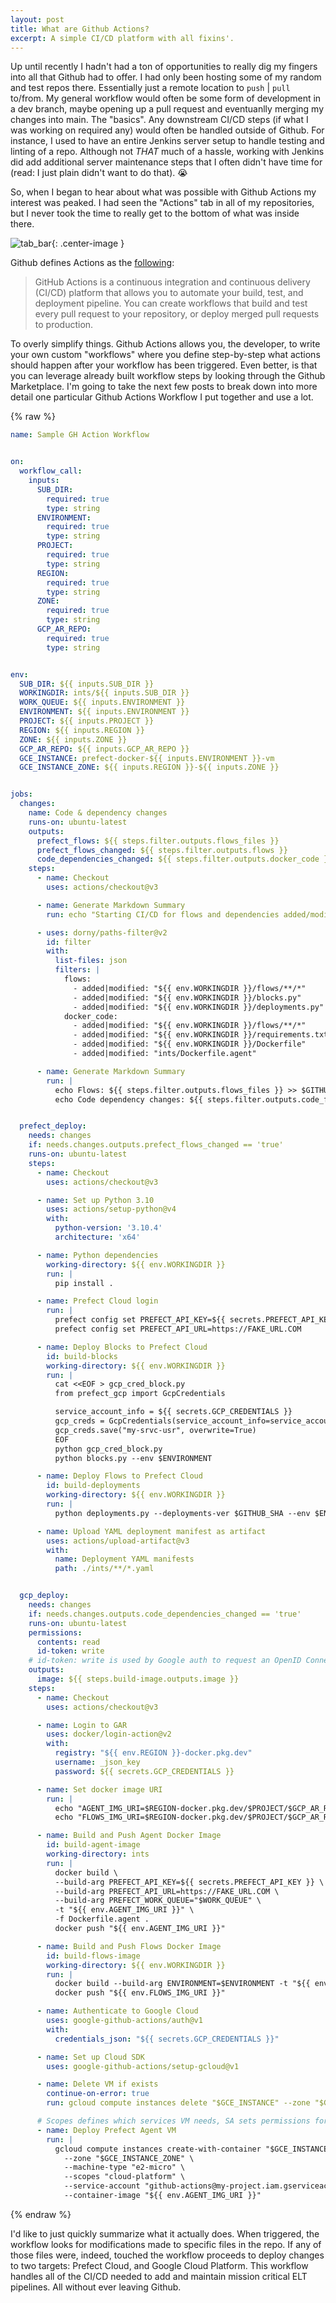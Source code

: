 ```yaml
---
layout: post
title: What are Github Actions?
excerpt: A simple CI/CD platform with all fixins'.
---
```


Up until recently I hadn't had a ton of opportunities to really dig my fingers into all that Github had to offer. I had
only been hosting some of my random and test repos there. Essentially just a remote location to `push` | `pull` to/from.
My general workflow would often be some form of development in a dev branch, maybe opening up a pull request and eventuanlly merging my changes into main.
The "basics". Any downstream CI/CD steps (if what I was working on required any) would often be handled outside of Github. For instance,
I used to have an entire Jenkins server setup to handle testing and linting of a repo. Although not *THAT* much of a hassle,
working with Jenkins did add additional server maintenance steps that I often didn't have time for (read: I just plain didn't want to do that). 😭

So, when I began to hear about what was possible with Github Actions my interest was peaked. I had seen the "Actions" tab in all of my repositories,
but I never took the time to really get to the bottom of what was inside there.

![tab_bar]({{site.url}}/public/gh_actions/tabbar.png){: .center-image }

Github defines Actions as the [following](https://docs.github.com/en/actions/learn-github-actions/understanding-github-actions):

> GitHub Actions is a continuous integration and continuous delivery (CI/CD) platform that allows you to automate your build, test, and deployment pipeline. You can create workflows that build and test every pull request to your repository, or deploy merged pull requests to production.

To overly simplify things. Github Actions allows you, the developer, to write your own custom "workflows" where you define step-by-step what actions should
happen after your workflow has been triggered. Even better, is that you can leverage already built workflow steps by looking through the
Github Marketplace. I'm going to take the next few posts to break down into more detail one particular Github Actions Workflow I put together and use a lot.

{% raw %}
```yaml
name: Sample GH Action Workflow


on:
  workflow_call:
    inputs:
      SUB_DIR:
        required: true
        type: string
      ENVIRONMENT:
        required: true
        type: string
      PROJECT:
        required: true
        type: string
      REGION:
        required: true
        type: string
      ZONE:
        required: true
        type: string
      GCP_AR_REPO:
        required: true
        type: string


env:
  SUB_DIR: ${{ inputs.SUB_DIR }}
  WORKINGDIR: ints/${{ inputs.SUB_DIR }}
  WORK_QUEUE: ${{ inputs.ENVIRONMENT }}
  ENVIRONMENT: ${{ inputs.ENVIRONMENT }}
  PROJECT: ${{ inputs.PROJECT }}
  REGION: ${{ inputs.REGION }}
  ZONE: ${{ inputs.ZONE }}
  GCP_AR_REPO: ${{ inputs.GCP_AR_REPO }}
  GCE_INSTANCE: prefect-docker-${{ inputs.ENVIRONMENT }}-vm
  GCE_INSTANCE_ZONE: ${{ inputs.REGION }}-${{ inputs.ZONE }}


jobs:
  changes:
    name: Code & dependency changes
    runs-on: ubuntu-latest
    outputs:
      prefect_flows: ${{ steps.filter.outputs.flows_files }}
      prefect_flows_changed: ${{ steps.filter.outputs.flows }}
      code_dependencies_changed: ${{ steps.filter.outputs.docker_code }}
    steps:
      - name: Checkout
        uses: actions/checkout@v3

      - name: Generate Markdown Summary
        run: echo "Starting CI/CD for flows and dependencies added/modified with commit $GITHUB_SHA" >> $GITHUB_STEP_SUMMARY

      - uses: dorny/paths-filter@v2
        id: filter
        with:
          list-files: json
          filters: |
            flows:
              - added|modified: "${{ env.WORKINGDIR }}/flows/**/*"
              - added|modified: "${{ env.WORKINGDIR }}/blocks.py"
              - added|modified: "${{ env.WORKINGDIR }}/deployments.py"
            docker_code:
              - added|modified: "${{ env.WORKINGDIR }}/flows/**/*"
              - added|modified: "${{ env.WORKINGDIR }}/requirements.txt"
              - added|modified: "${{ env.WORKINGDIR }}/Dockerfile"
              - added|modified: "ints/Dockerfile.agent"

      - name: Generate Markdown Summary
        run: |
          echo Flows: ${{ steps.filter.outputs.flows_files }} >> $GITHUB_STEP_SUMMARY
          echo Code dependency changes: ${{ steps.filter.outputs.code_files }} >> $GITHUB_STEP_SUMMARY


  prefect_deploy:
    needs: changes
    if: needs.changes.outputs.prefect_flows_changed == 'true'
    runs-on: ubuntu-latest
    steps:
      - name: Checkout
        uses: actions/checkout@v3

      - name: Set up Python 3.10
        uses: actions/setup-python@v4
        with:
          python-version: '3.10.4'
          architecture: 'x64'

      - name: Python dependencies
        working-directory: ${{ env.WORKINGDIR }}
        run: |
          pip install .

      - name: Prefect Cloud login
        run: |
          prefect config set PREFECT_API_KEY=${{ secrets.PREFECT_API_KEY }}
          prefect config set PREFECT_API_URL=https://FAKE_URL.COM

      - name: Deploy Blocks to Prefect Cloud
        id: build-blocks
        working-directory: ${{ env.WORKINGDIR }}
        run: |
          cat <<EOF > gcp_cred_block.py
          from prefect_gcp import GcpCredentials

          service_account_info = ${{ secrets.GCP_CREDENTIALS }}
          gcp_creds = GcpCredentials(service_account_info=service_account_info)
          gcp_creds.save("my-srvc-usr", overwrite=True)
          EOF
          python gcp_cred_block.py
          python blocks.py --env $ENVIRONMENT

      - name: Deploy Flows to Prefect Cloud
        id: build-deployments
        working-directory: ${{ env.WORKINGDIR }}
        run: |
          python deployments.py --deployments-ver $GITHUB_SHA --env $ENVIRONMENT

      - name: Upload YAML deployment manifest as artifact
        uses: actions/upload-artifact@v3
        with:
          name: Deployment YAML manifests
          path: ./ints/**/*.yaml


  gcp_deploy:
    needs: changes
    if: needs.changes.outputs.code_dependencies_changed == 'true'
    runs-on: ubuntu-latest
    permissions:
      contents: read
      id-token: write
    # id-token: write is used by Google auth to request an OpenID Connect JWT Token https://docs.github.com/en/actions/deployment/security-hardening-your-deployments/about-security-hardening-with-openid-connect#adding-permissions-settings
    outputs:
      image: ${{ steps.build-image.outputs.image }}
    steps:
      - name: Checkout
        uses: actions/checkout@v3

      - name: Login to GAR
        uses: docker/login-action@v2
        with:
          registry: "${{ env.REGION }}-docker.pkg.dev"
          username: _json_key
          password: ${{ secrets.GCP_CREDENTIALS }}

      - name: Set docker image URI
        run: |
          echo "AGENT_IMG_URI=$REGION-docker.pkg.dev/$PROJECT/$GCP_AR_REPO/my-project-prefect-agent-$ENVIRONMENT:latest" >> $GITHUB_ENV
          echo "FLOWS_IMG_URI=$REGION-docker.pkg.dev/$PROJECT/$GCP_AR_REPO/$SUB_DIR-flows-$ENVIRONMENT:latest" >> $GITHUB_ENV

      - name: Build and Push Agent Docker Image
        id: build-agent-image
        working-directory: ints
        run: |
          docker build \
          --build-arg PREFECT_API_KEY=${{ secrets.PREFECT_API_KEY }} \
          --build-arg PREFECT_API_URL=https://FAKE_URL.COM \
          --build-arg PREFECT_WORK_QUEUE="$WORK_QUEUE" \
          -t "${{ env.AGENT_IMG_URI }}" \
          -f Dockerfile.agent .
          docker push "${{ env.AGENT_IMG_URI }}"

      - name: Build and Push Flows Docker Image
        id: build-flows-image
        working-directory: ${{ env.WORKINGDIR }}
        run: |
          docker build --build-arg ENVIRONMENT=$ENVIRONMENT -t "${{ env.FLOWS_IMG_URI }}" .
          docker push "${{ env.FLOWS_IMG_URI }}"

      - name: Authenticate to Google Cloud
        uses: google-github-actions/auth@v1
        with:
          credentials_json: "${{ secrets.GCP_CREDENTIALS }}"

      - name: Set up Cloud SDK
        uses: google-github-actions/setup-gcloud@v1

      - name: Delete VM if exists
        continue-on-error: true
        run: gcloud compute instances delete "$GCE_INSTANCE" --zone "$GCE_INSTANCE_ZONE" --quiet

      # Scopes defines which services VM needs, SA sets permissions for those
      - name: Deploy Prefect Agent VM
        run: |
          gcloud compute instances create-with-container "$GCE_INSTANCE" \
            --zone "$GCE_INSTANCE_ZONE" \
            --machine-type "e2-micro" \
            --scopes "cloud-platform" \
            --service-account "github-actions@my-project.iam.gserviceaccount.com" \
            --container-image "${{ env.AGENT_IMG_URI }}"
```
{% endraw %}

I'd like to just quickly summarize what it actually does. When triggered, the workflow looks for modifications made to specific files in the repo.
If any of those files were, indeed, touched the workflow proceeds to deploy changes to two targets: Prefect Cloud, and Google Cloud Platform.
This workflow handles all of the CI/CD needed to add and maintain mission critical ELT pipelines. All without ever leaving Github.
